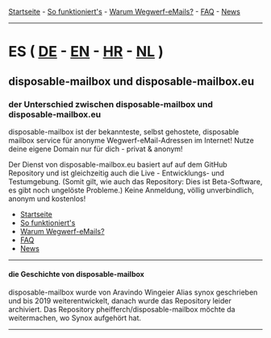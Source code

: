 [Startseite](https://gh.disposable-mailbox.eu/es/) - [So funktioniert's](https://gh.disposable-mailbox.eu/es/about.html) - [Warum Wegwerf-eMails?](https://gh.disposable-mailbox.eu/es/why.html) - [FAQ](https://gh.disposable-mailbox.eu/es/FAQ.html) - [News](https://gh.disposable-mailbox.eu/es/news.html) 

---

# ES ( [DE](https://gh.disposable-mailbox.eu/de/index.html) - [EN](https://gh.disposable-mailbox.eu/en/index.html) - [HR](https://gh.disposable-mailbox.eu/hr/index.html) - [NL](https://gh.disposable-mailbox.eu/nl/index.html) )


## disposable-mailbox und disposable-mailbox.eu

### der Unterschied zwischen disposable-mailbox und disposable-mailbox.eu
disposable-mailbox ist der bekannteste, selbst gehostete, disposable mailbox service für anonyme Wegwerf-eMail-Adressen im Internet!
Nutze deine eigene Domain nur für dich - privat & anonym!

Der Dienst von disposable-mailbox.eu basiert auf auf dem GitHub Repository und ist gleichzeitig auch die Live - Entwicklungs- und Testumgebung.
(Somit gilt, wie auch das Repository: Dies ist Beta-Software, es gibt noch ungelöste Probleme.)
Keine Anmeldung, völlig unverbindlich, anonym und kostenlos!

- [Startseite](https://gh.disposable-mailbox.eu/es/)
- [So funktioniert's](https://gh.disposable-mailbox.eu/es/about.html)
- [Warum Wegwerf-eMails?](https://gh.disposable-mailbox.eu/es/why.html)
- [FAQ](https://gh.disposable-mailbox.eu/es/FAQ.html) 
- [News](https://gh.disposable-mailbox.eu/es/news.html) 

---

#### die Geschichte von disposable-mailbox
disposable-mailbox wurde von Aravindo Wingeier Alias synox geschrieben und bis 2019 weiterentwickelt, danach wurde das Repository leider archiviert.
Das Repository pheifferch/disposable-mailbox möchte da weitermachen, wo Synox aufgehört hat.

---
